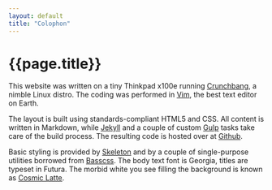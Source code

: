 ```yaml
---
layout: default
title: "Colophon"
---
```


# {{page.title}}

This website was written on a tiny Thinkpad x100e running [Crunchbang](http://crunchbang.org/ "Crunchbang Linux homepage"), a nimble Linux distro. The coding was performed in [Vim](http://www.vim.org/ "Vim homepage"), the best text editor on Earth.

The layout is built using standards-compliant HTML5 and CSS. All content is written in Markdown, while [Jekyll](http://jekyllrb.com/ "Jekyll homepage") and a couple of custom [Gulp](http://gulpjs.com/ "Gulp homepage") tasks take care of the build process. The resulting code is hosted over at [Github](https://github.com/mrzool/mrzool.github.io "See the source on Github").

Basic styling is provided by [Skeleton](http://getskeleton.com/ "Skeleton homepage") and by a couple of single-purpose utilities borrowed from [Basscss](http://www.basscss.com/ "Basscss homepage"). The body text font is Georgia, titles are typeset in Futura. The morbid white you see filling the background is known as [Cosmic Latte](http://en.wikipedia.org/wiki/Cosmic_latte "Read about Cosmic Latte on Wikipedia").
